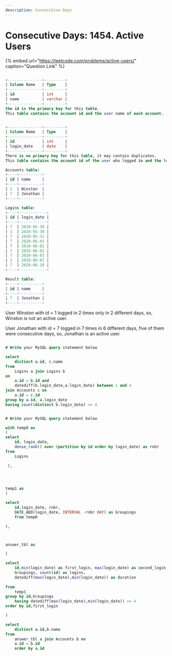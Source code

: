 ```yaml
---
description: Consecutive Days
---
```


# Consecutive Days: 1454. Active Users

{% embed url="https://leetcode.com/problems/active-users/" caption="Question Link" %}



```sql

+---------------+---------+
| Column Name   | Type    |
+---------------+---------+
| id            | int     |
| name          | varchar |
+---------------+---------+
the id is the primary key for this table.
This table contains the account id and the user name of each account.


+---------------+---------+
| Column Name   | Type    |
+---------------+---------+
| id            | int     |
| login_date    | date    |
+---------------+---------+
There is no primary key for this table, it may contain duplicates.
This table contains the account id of the user who logged in and the login date. A user may log in multiple times in the day.

Accounts table:
+----+----------+
| id | name     |
+----+----------+
| 1  | Winston  |
| 7  | Jonathan |
+----+----------+

Logins table:
+----+------------+
| id | login_date |
+----+------------+
| 7  | 2020-05-30 |
| 1  | 2020-05-30 |
| 7  | 2020-05-31 |
| 7  | 2020-06-01 |
| 7  | 2020-06-02 |
| 7  | 2020-06-02 |
| 7  | 2020-06-03 |
| 1  | 2020-06-07 |
| 7  | 2020-06-10 |
+----+------------+

Result table:
+----+----------+
| id | name     |
+----+----------+
| 7  | Jonathan |
+----+----------+

```

User Winston with id = 1 logged in 2 times only in 2 different days, so, Winston is not an active user. 

User Jonathan with id = 7 logged in 7 times in 6 different days, five of them were consecutive days, so, Jonathan is an active user.



```sql

# Write your MySQL query statement below

select 
    distinct a.id, c.name
from 
    Logins a join Logins b
on
    a.id = b.id and
    datediff(b.login_date,a.login_date) between 1 and 4
join Accounts c on
    a.id = c.id
group by a.id, a.login_date
having count(distinct b.login_date) >= 4


```

```sql

# Write your MySQL query statement below

with temp0 as
(
select
    id, login_date, 
    dense_rank() over (partition by id order by login_date) as rnbr
from
    Logins

 ),

 


temp1 as
(

select
    id,login_date, rnbr,
    DATE_ADD(login_date, INTERVAL -rnbr DAY) as Groupings
    from temp0

),



answer_tbl as

(

select 
    id,min(login_date) as first_login, max(login_date) as second_login, 
    Groupings, count(id) as logins, 
    datediff(max(login_date),min(login_date)) as duration
    
from
    temp1
group by id,Groupings
    having datediff(max(login_date),min(login_date)) >= 4
order by id,first_login

)

select 
    distinct a.id,b.name 
from 
    answer_tbl a join Accounts b on
    a.id = b.id
    order by a.id
    

```

